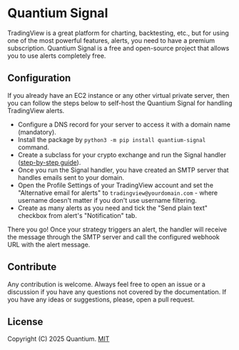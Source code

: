 # Quantium Signal

TradingView is a great platform for charting, backtesting, etc., but for using one of the most powerful features,
alerts, you need to have a premium subscription. Quantium Signal is a free and open-source project that allows you to
use alerts completely free.

## Configuration

If you already have an EC2 instance or any other virtual private server, then you can follow the steps below to
self-host the Quantium Signal for handling TradingView alerts.

- Configure a DNS record for your server to access it with a domain name (mandatory).
- Install the package by `python3 -m pip install quantium-signal` command.
- Create a subclass for your crypto exchange and run the Signal handler ([step-by-step guide](https://github.com/quantium-ai/signal/discussions/1)).
- Once you run the Signal handler, you have created an SMTP server that handles emails sent to your domain.
- Open the Profile Settings of your TradingView account and set the "Alternative email for alerts" to
  `tradingview@yourdomain.com` - where username doesn't matter if you don't use username filtering.
- Create as many alerts as you need and tick the "Send plain text" checkbox from alert's "Notification" tab.

There you go! Once your strategy triggers an alert, the handler will receive the message through the SMTP server and
call the configured webhook URL with the alert message.

## Contribute

Any contribution is welcome. Always feel free to open an issue or a discussion if you have any questions not covered by
the documentation. If you have any ideas or suggestions, please, open a pull request.

## License

Copyright (C) 2025 Quantium. [MIT](https://github.com/quantium-ai/signal/blob/main/LICENSE)

